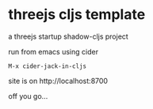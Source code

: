 # threejs cljs template

a threejs startup shadow-cljs project

run from emacs using cider

```M-x cider-jack-in-cljs```

site is on http://localhost:8700

off you go...
